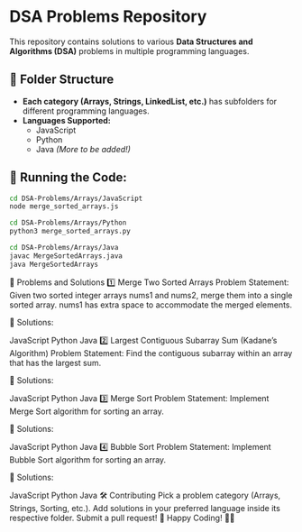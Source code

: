 # DSA Problems Repository

This repository contains solutions to various **Data Structures and Algorithms (DSA)** problems in multiple programming languages.

## 📂 Folder Structure
- **Each category (Arrays, Strings, LinkedList, etc.)** has subfolders for different programming languages.
- **Languages Supported:**
  - JavaScript
  - Python
  - Java *(More to be added!)*

## 🚀 Running the Code:

```sh
cd DSA-Problems/Arrays/JavaScript
node merge_sorted_arrays.js

cd DSA-Problems/Arrays/Python
python3 merge_sorted_arrays.py

cd DSA-Problems/Arrays/Java
javac MergeSortedArrays.java
java MergeSortedArrays

```

📌 Problems and Solutions
1️⃣ Merge Two Sorted Arrays
Problem Statement:
Given two sorted integer arrays nums1 and nums2, merge them into a single sorted array. nums1 has extra space to accommodate the merged elements.

🔗 Solutions:

JavaScript
Python
Java
2️⃣ Largest Contiguous Subarray Sum (Kadane’s Algorithm)
Problem Statement:
Find the contiguous subarray within an array that has the largest sum.

🔗 Solutions:

JavaScript
Python
Java
3️⃣ Merge Sort
Problem Statement:
Implement Merge Sort algorithm for sorting an array.

🔗 Solutions:

JavaScript
Python
Java
4️⃣ Bubble Sort
Problem Statement:
Implement Bubble Sort algorithm for sorting an array.

🔗 Solutions:

JavaScript
Python
Java
🛠 Contributing
Pick a problem category (Arrays, Strings, Sorting, etc.).
Add solutions in your preferred language inside its respective folder.
Submit a pull request! 🚀
Happy Coding! 🚀😊